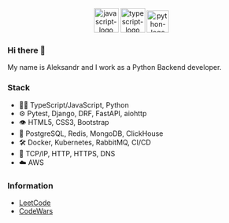 
<div style="text-align: center;">
    <img src="https://github.com/no80dy/no80dy/assets/127035207/a25061ac-691c-431e-b4db-d13635a569dd" alt="javascript-logo" width="50px" />
    <img src="https://github.com/no80dy/no80dy/assets/127035207/09ed26fa-a9b5-485b-abb8-ca167c899886" alt="typescript-logo" width="50px" />
    <img src="https://github.com/no80dy/no80dy/assets/127035207/a92d4197-6c24-41f4-b5c2-cedc891b915e" alt="python-logo" width="45px" />
</div>

### Hi there 👋

My name is Aleksandr and I work as a Python Backend developer.

### Stack
- 👨‍💻 TypeScript/JavaScript, Python
- ⚙️ Pytest, Django, DRF, FastAPI, aiohttp
- 👁️ HTML5, CSS3, Bootstrap
- 💽 PostgreSQL, Redis, MongoDB, ClickHouse
- 🛠️ Docker, Kubernetes, RabbitMQ, CI/CD
- 🔌 TCP/IP, HTTP, HTTPS, DNS
- ☁️ AWS

### Information
- [LeetCode](https://leetcode.com/no80dy/)
- [CodeWars](https://www.codewars.com/users/no80dy)
